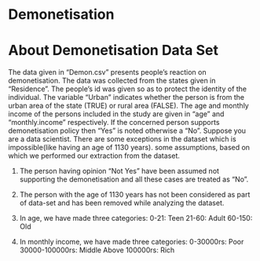 # Demonetisation
# About Demonetisation Data Set
The data given in “Demon.csv” presents people’s reaction on demonetisation.
The data was collected from the states given in “Residence”.
The people’s id was given so as to protect the 	identity of the individual.
The variable “Urban” indicates whether the person is from the urban area of the state (TRUE) or rural area (FALSE).
The age and monthly income of the persons included in the study are given in “age” and “monthly.income” respectively.
If the concerned person supports demonetisation policy then  “Yes” is noted otherwise a “No”. Suppose you are a data scientist.
There are some exceptions in the dataset which is impossible(like having an age of 1130 years).
some assumptions, based on which we performed our extraction from the dataset.
1. The person having opinion “Not Yes” have been assumed not supporting the demonetisation and all these cases are treated as “No”.

2. The person with the age of 1130 years has not been considered as part of data-set and has been removed while analyzing the dataset.

3. In age, we have made three categories:
0-21: Teen
21-60: Adult
60-150: Old

4. In monthly income, we have made three categories:
0-30000rs: Poor
30000-100000rs: Middle
Above 100000rs: Rich
